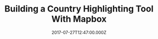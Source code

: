 ---
title: "Building a Country Highlighting Tool With Mapbox"
date: 2017-07-27T12:47:00.000Z
cover_image: https://i.imgur.com/vINLBHg.png
---